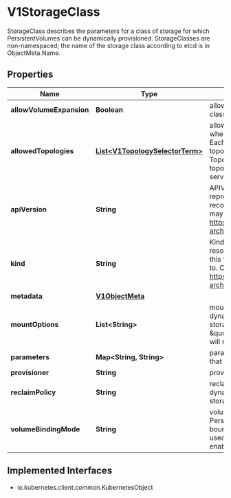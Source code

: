 

# V1StorageClass

StorageClass describes the parameters for a class of storage for which PersistentVolumes can be dynamically provisioned.  StorageClasses are non-namespaced; the name of the storage class according to etcd is in ObjectMeta.Name.

## Properties

| Name | Type | Description | Notes |
|------------ | ------------- | ------------- | -------------|
|**allowVolumeExpansion** | **Boolean** | allowVolumeExpansion shows whether the storage class allow volume expand. |  [optional] |
|**allowedTopologies** | [**List&lt;V1TopologySelectorTerm&gt;**](V1TopologySelectorTerm.md) | allowedTopologies restrict the node topologies where volumes can be dynamically provisioned. Each volume plugin defines its own supported topology specifications. An empty TopologySelectorTerm list means there is no topology restriction. This field is only honored by servers that enable the VolumeScheduling feature. |  [optional] |
|**apiVersion** | **String** | APIVersion defines the versioned schema of this representation of an object. Servers should convert recognized schemas to the latest internal value, and may reject unrecognized values. More info: https://git.k8s.io/community/contributors/devel/sig-architecture/api-conventions.md#resources |  [optional] |
|**kind** | **String** | Kind is a string value representing the REST resource this object represents. Servers may infer this from the endpoint the client submits requests to. Cannot be updated. In CamelCase. More info: https://git.k8s.io/community/contributors/devel/sig-architecture/api-conventions.md#types-kinds |  [optional] |
|**metadata** | [**V1ObjectMeta**](V1ObjectMeta.md) |  |  [optional] |
|**mountOptions** | **List&lt;String&gt;** | mountOptions controls the mountOptions for dynamically provisioned PersistentVolumes of this storage class. e.g. [\&quot;ro\&quot;, \&quot;soft\&quot;]. Not validated - mount of the PVs will simply fail if one is invalid. |  [optional] |
|**parameters** | **Map&lt;String, String&gt;** | parameters holds the parameters for the provisioner that should create volumes of this storage class. |  [optional] |
|**provisioner** | **String** | provisioner indicates the type of the provisioner. |  |
|**reclaimPolicy** | **String** | reclaimPolicy controls the reclaimPolicy for dynamically provisioned PersistentVolumes of this storage class. Defaults to Delete. |  [optional] |
|**volumeBindingMode** | **String** | volumeBindingMode indicates how PersistentVolumeClaims should be provisioned and bound.  When unset, VolumeBindingImmediate is used. This field is only honored by servers that enable the VolumeScheduling feature. |  [optional] |


## Implemented Interfaces

* io.kubernetes.client.common.KubernetesObject


